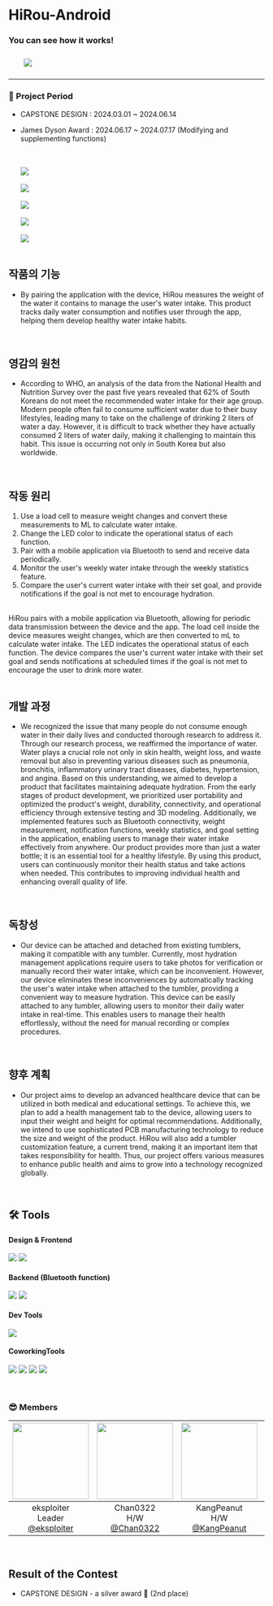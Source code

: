 ﻿# HiRou-Android
### You can see how it works!
<a href="https://www.youtube.com/watch?v=0itAvftwnco">
        <img 
            src="https://img.shields.io/badge/YouTube-FF0000?style=for-the-badge&logo=YouTube&logoColor=white&link=https://www.youtube.com/watch?v=0itAvftwnco"
            style="height: auto; margin-left: 20px; margin-right: 20px; padding: 10px;"/>
    </a>
    <br>

---

### 📆 Project Period
- CAPSTONE DESIGN : 2024.03.01 ~ 2024.06.14
- James Dyson Award : 2024.06.17 ~ 2024.07.17 (Modifying and supplementing functions)

  <br/>
  <br/>
  
  <img src="https://github.com/user-attachments/assets/fb85aebc-828d-4178-b72a-1a965114765f" />
  <br/>
  <br/>
  <img src="https://github.com/user-attachments/assets/b3adb0a1-5b2f-4fbd-9685-18929307aa53" />
  <br/>
  <br/>
  <img src="https://github.com/user-attachments/assets/d041d180-9f97-48ed-9ee9-6901b56eb98c" />
  <br/>
  <br/>
  <img src="https://github.com/user-attachments/assets/671aab50-a255-4c1d-92cc-236643c13393" />
  <br/>
  <br/>
  <img src="https://github.com/user-attachments/assets/0cb0f065-9058-4a4c-98cc-dd567194ef0d" />

  <br/>
  <br/>

## 작품의 기능
- By pairing the application with the device, HiRou measures the weight of the water it contains to manage the user's water intake. This product tracks daily water consumption and notifies user through the app, helping them develop healthy water intake habits.
<br/>

## 영감의 원천
-  According to WHO, an analysis of the data from the National Health and Nutrition Survey over the past five years revealed that 62% of South Koreans do not meet the recommended water intake for their age group. Modern people often fail to consume sufficient water due to their busy lifestyles, leading many to take on the challenge of drinking 2 liters of water a day. However, it is difficult to track whether they have actually consumed 2 liters of water daily, making it challenging to maintain this habit. This issue is occurring not only in South Korea but also worldwide.
<br/>

## 작동 원리 
1. Use a load cell to measure weight changes and convert these measurements to ML to calculate water intake.
2. Change the LED color to indicate the operational status of each function.
3. Pair with a mobile application via Bluetooth to send and receive data periodically.
4. Monitor the user's weekly water intake through the weekly statistics feature.
5. Compare the user's current water intake with their set goal, and provide notifications if the goal is not met to encourage hydration.
<br>
  HiRou pairs with a mobile application via Bluetooth, allowing for periodic data transmission between the device and the app. The load cell inside the device measures weight changes, which are then converted to mL to calculate water intake. The LED indicates the operational status of each function. The device compares the user's current water intake with their set goal and sends notifications at scheduled times if the goal is not met to encourage the user to drink more water.

<br>
<br/>

## 개발 과정
- We recognized the issue that many people do not consume enough water in their daily lives and conducted thorough research to address it. Through our research process, we reaffirmed the importance of water. Water plays a crucial role not only in skin health, weight loss, and waste removal but also in preventing various diseases such as pneumonia, bronchitis, inflammatory urinary tract diseases, diabetes, hypertension, and angina. Based on this understanding, we aimed to develop a product that facilitates maintaining adequate hydration. From the early stages of product development, we prioritized user portability and optimized the product's weight, durability, connectivity, and operational efficiency through extensive testing and 3D modeling. Additionally, we implemented features such as Bluetooth connectivity, weight measurement, notification functions, weekly statistics, and goal setting in the application, enabling users to manage their water intake effectively from anywhere. Our product provides more than just a water bottle; it is an essential tool for a healthy lifestyle. By using this product, users can continuously monitor their health status and take actions when needed. This contributes to improving individual health and enhancing overall quality of life.
<br/>

## 독창성
- Our device can be attached and detached from existing tumblers, making it compatible with any tumbler. Currently, most hydration management applications require users to take photos for verification or manually record their water intake, which can be inconvenient. However, our device eliminates these inconveniences by automatically tracking the user's water intake when attached to the tumbler, providing a convenient way to measure hydration. This device can be easily attached to any tumbler, allowing users to monitor their daily water intake in real-time. This enables users to manage their health effortlessly, without the need for manual recording or complex procedures.
<br/>

## 향후 계획
- Our project aims to develop an advanced healthcare device that can be utilized in both medical and educational settings. To achieve this, we plan to add a health management tab to the device, allowing users to input their weight and height for optimal recommendations. Additionally, we intend to use sophisticated PCB manufacturing technology to reduce the size and weight of the product. HiRou will also add a tumbler customization feature, a current trend, making it an important item that takes responsibility for health. Thus, our project offers various measures to enhance public health and aims to grow into a technology recognized globally.
<br/>


## 🛠 Tools
#### Design & Frontend
<p>
  <img src="https://img.shields.io/badge/Android-34A853?style=for-the-badge&logo=Android&logoColor=white"/>
  <img src="https://img.shields.io/badge/Gradle-02303A?style=for-the-badge&logo=Gradle&logoColor=white"/>
</p>


#### Backend (Bluetooth function)
<p>
  <img src="https://img.shields.io/badge/Android-34A853?style=for-the-badge&logo=Android&logoColor=white"/>
  <img src="https://img.shields.io/badge/Gradle-02303A?style=for-the-badge&logo=Gradle&logoColor=white"/>
</p>


#### Dev Tools
<p> 
  <img src="https://img.shields.io/badge/AndroidStudio-3DDC84?style=for-the-badge&logo=AndroidStudio&logoColor=white"/>
</p>


#### CoworkingTools
<p>
  <img src="https://img.shields.io/badge/git-%23F05033.svg?style=for-the-badge&logo=git&logoColor=white">
  <img src="https://img.shields.io/badge/github-%23121011.svg?style=for-the-badge&logo=github&logoColor=white"> 
  <img src="https://img.shields.io/badge/Notion-000000?style=for-the-badge&logo=notion&logoColor=white"/>
  <img src="https://img.shields.io/badge/ZOOM-0B5CFF?style=for-the-badge&logo=ZOOM&logoColor=white"/>
</p>
<br>

### 😎 Members
|<img src="https://avatars.githubusercontent.com/u/136697128?v=4" width="150" height="150"/>|<img src="https://avatars.githubusercontent.com/u/70271230?v=4" width="150" height="150"/>|<img src="https://avatars.githubusercontent.com/u/164983782?v=4" width="150" height="150"/>|<img src="https://avatars.githubusercontent.com/u/164983586?v=4" width="150" height="150"/>|<img src="https://avatars.githubusercontent.com/u/164983694?v=4" width="150" height="150"/>|
|:-:|:-:|:-:|:-:|:-:|
|eksploiter<br/>Leader<br/>[@eksploiter](https://github.com/eksploiter)|Chan0322<br/>H/W<br/>[@Chan0322](https://github.com/Chan0322)|KangPeanut<br/>H/W<br/>[@KangPeanut](https://github.com/KangPeanut)|papjukuk<br/>S/W<br/>[@papjukuk](https://github.com/papjukuk)|8haneol8<br/>S/W<br/>[@8haneol8](https://github.com/8haneol8)|
<br/>

## Result of the Contest
- CAPSTONE DESIGN - a silver award 🥈 (2nd place)
